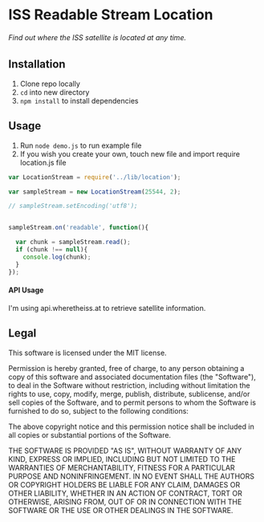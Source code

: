 # ISS Readable Stream Location
###### Find out where the ISS satellite is located at any time.

## Installation
1. Clone repo locally
2. `cd` into new directory
3. `npm install` to install dependencies

## Usage
1. Run `node demo.js` to run example file
2. If you wish you create your own, touch new file and import require location.js file
```javascript
var LocationStream = require('../lib/location');

var sampleStream = new LocationStream(25544, 2);

// sampleStream.setEncoding('utf8');


sampleStream.on('readable', function(){

  var chunk = sampleStream.read();
  if (chunk !== null){
    console.log(chunk);
  }
});

```
#### API Usage

I'm using api.wheretheiss.at to retrieve satellite information.

## Legal

This software is licensed under the MIT license.

Permission is hereby granted, free of charge, to any person obtaining a copy of this software and associated documentation files (the "Software"), to deal in the Software without restriction, including without limitation the rights to use, copy, modify, merge, publish, distribute, sublicense, and/or sell copies of the Software, and to permit persons to whom the Software is furnished to do so, subject to the following conditions:

The above copyright notice and this permission notice shall be included in all copies or substantial portions of the Software.

THE SOFTWARE IS PROVIDED "AS IS", WITHOUT WARRANTY OF ANY KIND, EXPRESS OR IMPLIED, INCLUDING BUT NOT LIMITED TO THE WARRANTIES OF MERCHANTABILITY, FITNESS FOR A PARTICULAR PURPOSE AND NONINFRINGEMENT. IN NO EVENT SHALL THE AUTHORS OR COPYRIGHT HOLDERS BE LIABLE FOR ANY CLAIM, DAMAGES OR OTHER LIABILITY, WHETHER IN AN ACTION OF CONTRACT, TORT OR OTHERWISE, ARISING FROM, OUT OF OR IN CONNECTION WITH THE SOFTWARE OR THE USE OR OTHER DEALINGS IN THE SOFTWARE.
